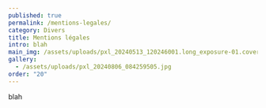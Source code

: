 ```yaml
---
published: true
permalink: /mentions-legales/
category: Divers
title: Mentions légales
intro: blah
main_img: /assets/uploads/pxl_20240513_120246001.long_exposure-01.cover-sd.jpg
gallery:
  - /assets/uploads/pxl_20240806_084259505.jpg
order: "20"
---
```

blah
